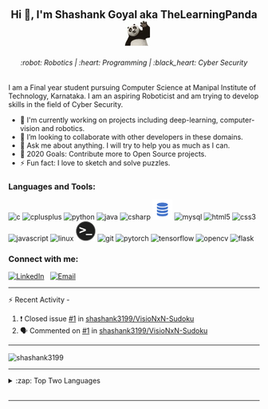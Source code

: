<h2 align="center">Hi 👋, I'm Shashank Goyal aka TheLearningPanda &nbsp;&nbsp; <img src="https://github.com/shashank3199/shashank3199/blob/master/.data/panda_waving.gif" width="50" height="50"/></h1>
<h6 align="center">:robot: Robotics | :heart: Programming | :black_heart: Cyber Security</h3>

I am a Final year student pursuing Computer Science at Manipal Institute of Technology, Karnataka. I am an aspiring Roboticist and am trying to develop skills in the field of Cyber Security.

- 🔭 I'm currently working on projects including deep-learning, computer-vision and robotics.
- 🤝 I’m looking to collaborate with other developers in these domains.
- 💬 Ask me about anything. I will try to help you as much as I can.
- 🥅 2020 Goals: Contribute more to Open Source projects.
- ⚡ Fun fact: I love to sketch and solve puzzles.

### Languages and Tools:

<p align="left">
<img src="https://devicons.github.io/devicon/devicon.git/icons/c/c-original.svg" alt="c" width="40" height="40"/> 
<img src="https://devicons.github.io/devicon/devicon.git/icons/cplusplus/cplusplus-original.svg" alt="cplusplus" width="40" height="40"/> 
<img src="https://devicons.github.io/devicon/devicon.git/icons/python/python-original.svg" alt="python" width="40" height="40"/> 
<img src="https://devicons.github.io/devicon/devicon.git/icons/java/java-original-wordmark.svg" alt="java" width="40" height="40"/> 
<img src="https://devicons.github.io/devicon/devicon.git/icons/csharp/csharp-original.svg" alt="csharp" width="40" height="40"/> 
<img src="https://raw.githubusercontent.com/github/explore/80688e429a7d4ef2fca1e82350fe8e3517d3494d/topics/sql/sql.png" alt="sql" width="40" height="40"/> 
<img src="https://devicons.github.io/devicon/devicon.git/icons/mysql/mysql-original-wordmark.svg" alt="mysql" width="40" height="40"/> 
<img src="https://devicons.github.io/devicon/devicon.git/icons/html5/html5-original-wordmark.svg" alt="html5" width="40" height="40"/> 
<img src="https://devicons.github.io/devicon/devicon.git/icons/css3/css3-original-wordmark.svg" alt="css3" width="40" height="40"/> 
<img src="https://devicons.github.io/devicon/devicon.git/icons/javascript/javascript-original.svg" alt="javascript" width="40" height="40"/> 
<img src="https://devicons.github.io/devicon/devicon.git/icons/linux/linux-original.svg" alt="linux" width="40" height="40"/> 
<img src="https://raw.githubusercontent.com/github/explore/80688e429a7d4ef2fca1e82350fe8e3517d3494d/topics/terminal/terminal.png" alt="bash" width="40" height="40"/> 
<img src="https://www.vectorlogo.zone/logos/git-scm/git-scm-icon.svg" alt="git" width="40" height="40"/> 
<img src="https://www.vectorlogo.zone/logos/pytorch/pytorch-icon.svg" alt="pytorch" width="40" height="40"/> 
<img src="https://www.vectorlogo.zone/logos/tensorflow/tensorflow-icon.svg" alt="tensorflow" width="40" height="40"/>
<img src="https://www.vectorlogo.zone/logos/opencv/opencv-icon.svg" alt="opencv" width="40" height="40"/>
<img src="https://www.vectorlogo.zone/logos/pocoo_flask/pocoo_flask-icon.svg" alt="flask" width="40" height="40"/>
</p>

### Connect with me:

<p align="left">
<a href="https://www.linkedin.com/in/shashank-goyal-361362168/" target="blank"><img src="https://cdn.jsdelivr.net/npm/simple-icons@3.0.1/icons/linkedin.svg" alt="LinkedIn" height="30" width="30" /></a>&nbsp;&nbsp;
<a href="mailto:shashank3199@gmail.com" target="blank"><img src="https://cdn.jsdelivr.net/npm/simple-icons@v3/icons/gmail.svg" alt="Email" height="30" width="30" /></a>
</p>

---
:zap: Recent Activity -
<!--START_SECTION:activity-->
1. ❗️ Closed issue [#1](https://github.com//shashank3199/VisioNxN-Sudoku/issues/1) in [shashank3199/VisioNxN-Sudoku](https://github.com//shashank3199/VisioNxN-Sudoku)
2. 🗣 Commented on [#1](https://github.com//shashank3199/VisioNxN-Sudoku/issues/1) in [shashank3199/VisioNxN-Sudoku](https://github.com//shashank3199/VisioNxN-Sudoku)
<!--END_SECTION:activity-->

---

<img align="center" src="https://github-readme-stats-eight-coral.vercel.app/api?username=shashank3199&show_icons=true&include_all_commits=true&count_private=true" alt="shashank3199" />

---

<details>
<summary>:zap: Top Two Languages</summary>
<img align="left" src="https://github-readme-stats.vercel.app/api/top-langs/?username=shashank3199&langs_count=2" alt="shashank3199" /> <br>
</details>

<br>

---
